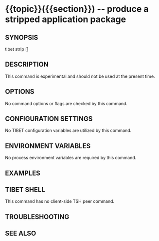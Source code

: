 {{topic}}({{section}}) -- produce a stripped application package
=============================================

## SYNOPSIS

tibet strip [<args>]

## DESCRIPTION

This command is experimental and should not be used at the present time.

## OPTIONS

No command options or flags are checked by this command.

## CONFIGURATION SETTINGS

No TIBET configuration variables are utilized by this command.

## ENVIRONMENT VARIABLES

No process environment variables are required by this command.

## EXAMPLES


## TIBET SHELL

This command has no client-side TSH peer command.

## TROUBLESHOOTING


## SEE ALSO

